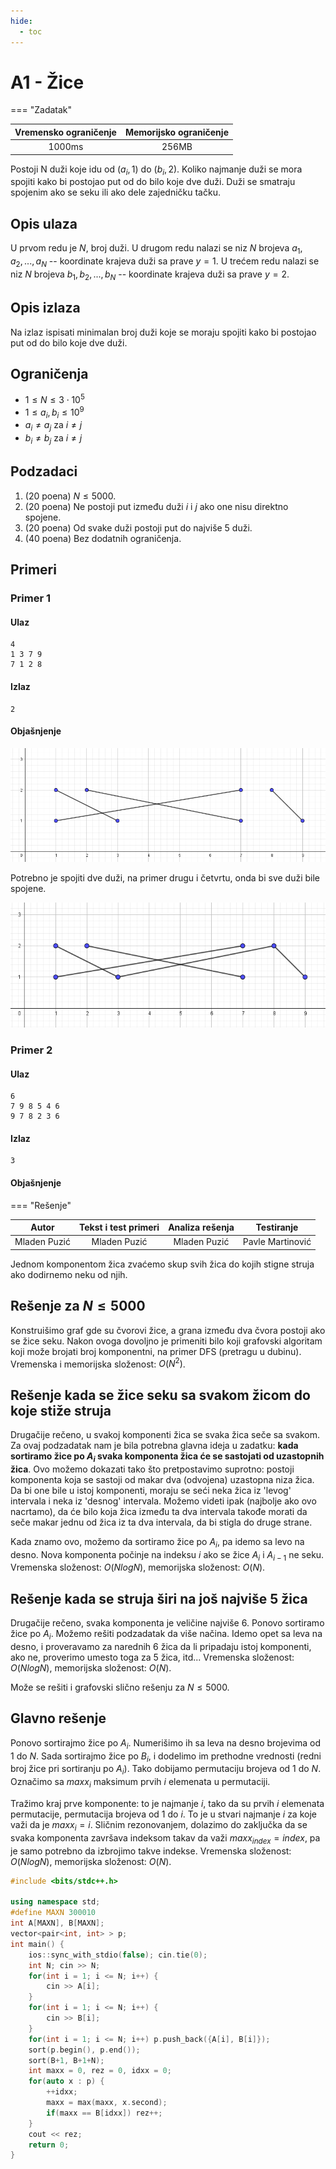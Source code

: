```yaml
---
hide:
  - toc
---
```


# A1 - Žice

=== "Zadatak"

 | Vremensko ograničenje | Memorijsko ograničenje |
 |:-:|:-:|
 | 1000ms | 256MB |

Postoji N duži koje idu od $(a_i, 1)$ do $(b_i, 2)$. Koliko najmanje duži se mora spojiti kako bi postojao put od do bilo koje dve duži.
Duži se smatraju spojenim ako se seku ili ako dele zajedničku tačku.

## Opis ulaza

 U prvom redu je $N$, broj duži.
 U drugom redu nalazi se niz $N$ brojeva $a_1, a_2, ..., a_N$ -- koordinate krajeva duži sa prave $y = 1$.
 U trećem redu nalazi se niz $N$ brojeva $b_1, b_2, ..., b_N$ -- koordinate krajeva duži sa prave $y = 2$.

## Opis izlaza

 Na izlaz ispisati minimalan broj duži koje se moraju spojiti kako bi postojao put od do bilo koje dve duži.

## Ograničenja

- $1 \leq N \leq 3\cdot10^5$
- $1 \leq a_i, b_i \leq 10^9$
- $a_i \neq a_j$ za $i \neq j$
- $b_i \neq b_j$ za $i \neq j$

## Podzadaci

 1. (20 poena) $N \leq 5000$.
 2. (20 poena) Ne postoji put između duži $i$ i $j$ ako one nisu direktno spojene.
 3. (20 poena) Od svake duži postoji put do najviše 5 duži.
 4. (40 poena) Bez dodatnih ograničenja.

## Primeri

### Primer 1

#### Ulaz

 ```
 4
 1 3 7 9
 7 1 2 8
 ```

#### Izlaz

 ```
 2
 ```

#### Objašnjenje

 ![](slike/slika1.png)

 Potrebno je spojiti dve duži, na primer drugu i četvrtu, onda bi sve duži bile spojene.

 ![](slike/slika2.png)

### Primer 2

#### Ulaz

 ```
 6
 7 9 8 5 4 6 
 9 7 8 2 3 6
 ```

#### Izlaz

 ```
 3
 ```

#### Objašnjenje


=== "Rešenje"

 | Autor | Tekst i test primeri | Analiza rеšenja | Testiranje |
 |:-:|:-:|:-:|:-:|
 | Mladen Puzić | Mladen Puzić | Mladen Puzić | Pavle Martinović |

 Jednom komponentom žica zvaćemo skup svih žica do kojih stigne struja ako dodirnemo neku od njih.

## Rešenje za $N \leq 5000$

 Konstruišimo graf gde su čvorovi žice, a grana između dva čvora postoji ako se žice seku. Nakon ovoga dovoljno je primeniti bilo koji grafovski algoritam koji može brojati broj komponentni, na primer DFS (pretragu u dubinu). Vremenska i memorijska složenost: $O(N^2)$.

## Rešenje kada se žice seku sa svakom žicom do koje stiže struja

 Drugačije rečeno, u svakoj komponenti žica se svaka žica seče sa svakom. Za ovaj podzadatak nam je bila potrebna glavna ideja u zadatku: **kada sortiramo žice po $A_i$ svaka komponenta žica će se sastojati od uzastopnih žica**. Ovo možemo dokazati tako što pretpostavimo suprotno: postoji komponenta koja se sastoji od makar dva (odvojena) uzastopna niza žica. Da bi one bile u istoj komponenti, moraju se seći neka žica iz 'levog' intervala i neka iz 'desnog' intervala. Možemo videti ipak (najbolje ako ovo nacrtamo), da će bilo koja žica između ta dva intervala takođe morati da seče makar jednu od žica iz ta dva intervala, da bi stigla do druge strane.

 Kada znamo ovo, možemo da sortiramo žice po $A_i$, pa idemo sa levo na desno. Nova komponenta počinje na indeksu $i$ ako se žice $A_i$ i $A_{i-1}$ ne seku. Vremenska složenost: $O(NlogN)$,  memorijska složenost: $O(N)$.

## Rešenje kada se struja širi na još najviše 5 žica

 Drugačije rečeno, svaka komponenta je veličine najviše $6$. Ponovo sortiramo žice po $A_i$. Možemo rešiti podzadatak da više načina. Idemo opet sa leva na desno, i proveravamo za narednih $6$ žica da li pripadaju istoj komponenti, ako ne, proverimo umesto toga za $5$ žica, itd... Vremenska složenost: $O(NlogN)$, memorijska složenost: $O(N)$.

 Može se rešiti i grafovski slično rešenju za $N \leq 5000$.

## Glavno rešenje

 Ponovo sortirajmo žice po $A_i$. Numerišimo ih sa leva na desno brojevima od $1$ do $N$. Sada sortirajmo žice po $B_i$, i dodelimo im prethodne vrednosti (redni broj žice pri sortiranju po $A_i$). Tako dobijamo permutaciju brojeva od $1$ do $N$. Označimo sa $maxx_i$ maksimum prvih $i$ elemenata u permutaciji.

 Tražimo kraj prve komponente: to je najmanje $i$, tako da su prvih $i$ elemenata permutacije, permutacija brojeva od $1$ do $i$. To je u stvari najmanje $i$ za koje važi da je $maxx_i = i$. Sličnim rezonovanjem, dolazimo do zaključka da se svaka komponenta završava indeksom takav da važi $maxx_{index} = index$, pa je samo potrebno da izbrojimo takve indekse. Vremenska složenost: $O(NlogN)$, memorijska složenost: $O(N)$.

 ``` cpp title="04_zice.cpp" linenums="1"
 #include <bits/stdc++.h>
 
 using namespace std;
 #define MAXN 300010
 int A[MAXN], B[MAXN];
 vector<pair<int, int> > p;
 int main() {
     ios::sync_with_stdio(false); cin.tie(0);
     int N; cin >> N;
     for(int i = 1; i <= N; i++) {
         cin >> A[i];
     }
     for(int i = 1; i <= N; i++) {
         cin >> B[i];
     }
     for(int i = 1; i <= N; i++) p.push_back({A[i], B[i]});
     sort(p.begin(), p.end());
     sort(B+1, B+1+N);
     int maxx = 0, rez = 0, idxx = 0;
     for(auto x : p) {
         ++idxx;
         maxx = max(maxx, x.second);
         if(maxx == B[idxx]) rez++;
     }
     cout << rez;
     return 0;
 }

 ```
